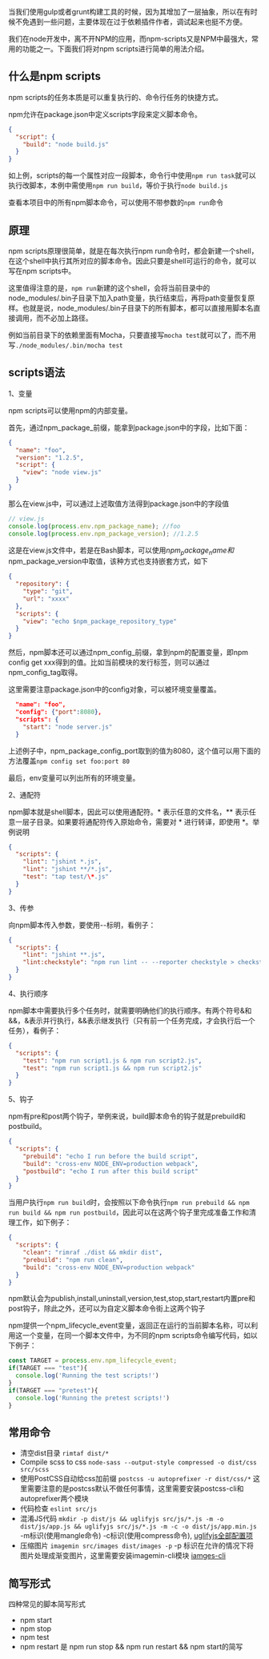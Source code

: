 当我们使用gulp或者grunt构建工具的时候，因为其增加了一层抽象，所以在有时候不免遇到一些问题，主要体现在过于依赖插件作者，调试起来也挺不方便。

我们在node开发中，离不开NPM的应用，而npm-scripts又是NPM中最强大，常用的功能之一。下面我们将对npm scripts进行简单的用法介绍。

## 什么是npm scripts

npm scripts的任务本质是可以重复执行的、命令行任务的快捷方式。

npm允许在package.json中定义scripts字段来定义脚本命令。
```json
{
  "script": {
    "build": "node build.js"
  }
}
```
如上例，scripts的每一个属性对应一段脚本，命令行中使用`npm run task`就可以执行改脚本，本例中需使用`npm run build`，等价于执行`node build.js`

查看本项目中的所有npm脚本命令，可以使用不带参数的`npm run`命令

## 原理

npm scripts原理很简单，就是在每次执行npm run命令时，都会新建一个shell，在这个shell中执行其所对应的脚本命令。因此只要是shell可运行的命令，就可以写在npm scripts中。

这里值得注意的是，`npm run`新建的这个shell，会将当前目录中的node_modules/.bin子目录下加入path变量，执行结束后，再将path变量恢复原样。也就是说，node_modules/.bin子目录下的所有脚本，都可以直接用脚本名直接调用，而不必加上路径。

例如当前目录下的依赖里面有Mocha，只要直接写`mocha test`就可以了，而不用写`./node_modules/.bin/mocha test`

## scripts语法

1、变量

npm scripts可以使用npm的内部变量。

首先，通过npm_package_前缀，能拿到package.json中的字段，比如下面：
```json
{
  "name": "foo",
  "version": "1.2.5",
  "script": {
    "view": "node view.js"
  }
}
```
那么在view.js中，可以通过上述取值方法得到package.json中的字段值
```javascript
// view.js
console.log(process.env.npm_package_name); //foo
console.log(process.env.npm_package_version); //1.2.5
```
这是在view.js文件中，若是在Bash脚本，可以使用$npm_package_name和$npm_package_version中取值，该种方式也支持嵌套方式，如下
```json
{
  "repository": {
    "type": "git",
    "url": "xxxx"
  },
  "scripts": {
    "view": "echo $npm_package_repository_type"
  }
}
```

然后，npm脚本还可以通过npm_config_前缀，拿到npm的配置变量，即npm config get xxx得到的值。比如当前模块的发行标签，则可以通过npm_config_tag取得。

这里需要注意package.json中的config对象，可以被环境变量覆盖。
```json
  "name": "foo",
  "config": {"port":8080},
  "scripts": {
    "start": "node server.js"
  }
```
上述例子中，npm_package_config_port取到的值为8080，这个值可以用下面的方法覆盖`npm config set foo:port 80`

最后，env变量可以列出所有的环境变量。

2、通配符

npm脚本就是shell脚本，因此可以使用通配符。* 表示任意的文件名，** 表示任意一层子目录。如果要将通配符传入原始命令，需要对 * 进行转译，即使用 \*。举例说明
```json
{
  "scripts": {
    "lint": "jshint *.js",
    "lint": "jshint **/*.js",
    "test": "tap test/\*.js"
  }
}
```

3、传参

向npm脚本传入参数，要使用--标明，看例子：
```json
{
  "scripts": {
    "lint": "jshint **.js",
    "lint:checkstyle": "npm run lint -- --reporter checkstyle > checkstyle.xml"
  }
}
```

4、执行顺序

npm脚本中需要执行多个任务时，就需要明确他们的执行顺序。有两个符号&和&&，&表示并行执行，&&表示继发执行（只有前一个任务完成，才会执行后一个任务），看例子：
```json
{
  "scripts": {
    "test": "npm run script1.js & npm run script2.js",
    "test": "npm run script1.js && npm run script2.js"
  }
}
```

5、钩子

npm有pre和post两个钩子，举例来说，build脚本命令的钩子就是prebuild和postbuild。
```json
{
  "scripts": {
    "prebuild": "echo I run before the build script",
    "build": "cross-env NODE_ENV=production webpack",
    "postbuild": "echo I run after this build script"
  }
}
```
当用户执行`npm run build`时，会按照以下命令执行`npm run prebuild && npm run build && npm run postbuild`，因此可以在这两个钩子里完成准备工作和清理工作，如下例子：
```json
{
  "scripts": {
    "clean": "rimraf ./dist && mkdir dist",
    "prebuild": "npm run clean",
    "build": "cross-env NODE_ENV=production webpack"
  }
}
```
npm默认会为publish,install,uninstall,version,test,stop,start,restart内置pre和post钩子，除此之外，还可以为自定义脚本命令街上这两个钩子

npm提供一个npm_lifecycle_event变量，返回正在运行的当前脚本名称，可以利用这一个变量，在同一个脚本文件中，为不同的npm scripts命令编写代码，如以下例子：
```javascript
const TARGET = process.env.npm_lifecycle_event;
if(TARGET === "test"){
  console.log('Running the test scripts!')
}
if(TARGET === "pretest"){
  console.log('Running the pretest scripts!')
}
```

## 常用命令

* 清空dist目录    `rimtaf dist/*`
* Compile scss to css   `node-sass --output-style compressed -o dist/css src/scss`
* 使用PostCSS自动给css加前缀    `postcss -u autoprefixer -r dist/css/*`
  这里需要注意的是postcss默认不做任何事情，这里需要安装postcss-cli和autoprefixer两个模块
* 代码检查    `eslint src/js`
* 混淆JS代码    `mkdir -p dist/js && uglifyjs src/js/*.js -m -o dist/js/app.js && uglifyjs src/js/*.js -m -c -o dist/js/app.min.js`
  -m标识(使用mangle命令) -c标识(使用compress命令), [uglifyjs全部配置项](https://github.com/mishoo/UglifyJS2#usage)
* 压缩图片    `imagemin src/images dist/images -p`
  -p 标识在允许的情况下将图片处理成渐变图片，这里需要安装imagemin-cli模块 [iamges-cli](https://github.com/imagemin/imagemin-cli#usage)

## 简写形式

四种常见的脚本简写形式
* npm start
* npm stop
* npm test
* npm restart 是 npm run stop && npm run restart && npm start的简写
